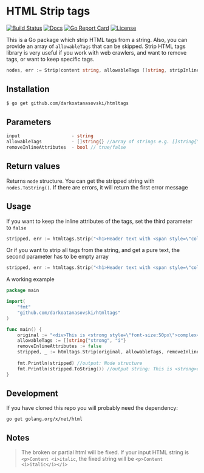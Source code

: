 HTML Strip tags
=====================

[![Build Status][build-status-svg]][build-status-link]
[![Docs][docs-godoc-svg]][docs-godoc-link]
[![Go Report Card][goreport-svg]][goreport-link]
[![License][license-svg]][license-link]

This is a Go package which strip HTML tags from a string. Also, you can provide an array of `allowableTags` that can be
skipped.
Strip HTML tags library is very useful if you work with web crawlers, and want to remove tags,
or want to keep specific tags.
```go
nodes, err := Strip(content string, allowableTags []string, stripInlineAttributes bool) (Nodes, error)
```

## Installation
```bash
$ go get github.com/darkoatanasovski/htmltags
``` 

## Parameters

```go
input                   - string
allowableTags           - []string{} //array of strings e.g. []string{"p", "span"}
removeInlineAttributes  - bool // true/false
```


## Return values

Returns `node` structure. You can get the stripped string with `nodes.ToString()`. If there are errors, it will return
the first error message

## Usage

If you want to keep the inline attributes of the tags, set the third parameter to `false`
```go
stripped, err := htmltags.Strip("<h1>Header text with <span style=\"color:red\">color</span></h1>", []string{"span"}, false)
```

Or if you want to strip all tags from the string, and get a pure text, the second parameter has to be
empty array

```go
stripped, err := htmltags.Strip("<h1>Header text with <span style=\"color:red\">color</span></h1>", []string{}, false)
```

A working example
```go
package main

import(
    "fmt"
    "github.com/darkoatanasovski/htmltags"
)

func main() {
    original := "<div>This is <strong style=\"font-size:50px\">complex</strong> text with <span>children <i>nodes</i></span></div>"
    allowableTags := []string{"strong", "i"}
    removeInlineAttributes := false
    stripped, _ := htmltags.Strip(original, allowableTags, removeInlineAttributes)
    
    fmt.Println(stripped) //output: Node structure
    fmt.Println(stripped.ToString()) //output string: This is <strong>complex</strong> text with children <i>nodes</i>
}
```

## Development
If you have cloned this repo you will probably need the dependency:

`go get golang.org/x/net/html`

## Notes
> The broken or partial html will be fixed. If your input HTML string is `<p>Content <i>italic`, 
> the fixed string will be `<p>Content <i>italic</i></i>` 


[build-status-svg]: https://api.travis-ci.org/darkoatanasovski/htmltags.svg?branch=master
[build-status-link]: https://travis-ci.org/darkoatanasovski/htmltags
[docs-godoc-svg]: https://img.shields.io/badge/docs-godoc-blue.svg
[docs-godoc-link]: https://godoc.org/github.com/darkoatanasovski/htmltags
[goreport-svg]: https://goreportcard.com/badge/github.com/darkoatanasovski/htmltags
[goreport-link]: https://goreportcard.com/report/github.com/darkoatanasovski/htmltags
[license-svg]: https://img.shields.io/badge/license-BSD--style+patent--grant-blue.svg
[license-link]: https://github.com/darkoatanasovski/htmltags/blob/master/LICENSE